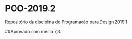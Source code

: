 # POO-2019.2
Repositório da disciplina de Programação para Design 2019.1

##Aprovado com média 7,3.

